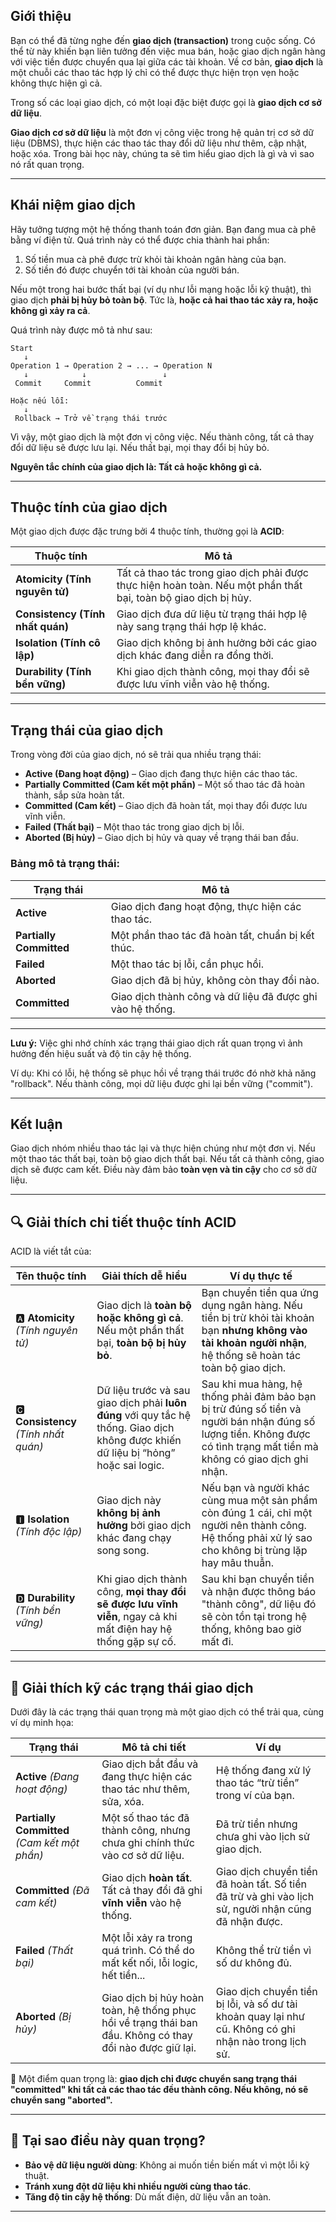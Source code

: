 ## **Giới thiệu**

Bạn có thể đã từng nghe đến **giao dịch (transaction)** trong cuộc sống. Có thể từ này khiến bạn liên tưởng đến việc mua bán, hoặc giao dịch ngân hàng với việc tiền được chuyển qua lại giữa các tài khoản. Về cơ bản, **giao dịch** là một chuỗi các thao tác hợp lý chỉ có thể được thực hiện trọn vẹn hoặc không thực hiện gì cả.

Trong số các loại giao dịch, có một loại đặc biệt được gọi là **giao dịch cơ sở dữ liệu**.

**Giao dịch cơ sở dữ liệu** là một đơn vị công việc trong hệ quản trị cơ sở dữ liệu (DBMS), thực hiện các thao tác thay đổi dữ liệu như thêm, cập nhật, hoặc xóa. Trong bài học này, chúng ta sẽ tìm hiểu giao dịch là gì và vì sao nó rất quan trọng.

---

## **Khái niệm giao dịch**

Hãy tưởng tượng một hệ thống thanh toán đơn giản. Bạn đang mua cà phê bằng ví điện tử. Quá trình này có thể được chia thành hai phần:

1. Số tiền mua cà phê được trừ khỏi tài khoản ngân hàng của bạn.
2. Số tiền đó được chuyển tới tài khoản của người bán.

Nếu một trong hai bước thất bại (ví dụ như lỗi mạng hoặc lỗi kỹ thuật), thì giao dịch **phải bị hủy bỏ toàn bộ**. Tức là, **hoặc cả hai thao tác xảy ra, hoặc không gì xảy ra cả**.

Quá trình này được mô tả như sau:

```
Start
   ↓
Operation 1 → Operation 2 → ... → Operation N
   ↓            ↓                 ↓
 Commit     Commit          Commit

Hoặc nếu lỗi:
   ↓
 Rollback → Trở về trạng thái trước
```

Vì vậy, một giao dịch là một đơn vị công việc. Nếu thành công, tất cả thay đổi dữ liệu sẽ được lưu lại. Nếu thất bại, mọi thay đổi bị hủy bỏ.

**Nguyên tắc chính của giao dịch là: Tất cả hoặc không gì cả.**

---

## **Thuộc tính của giao dịch**

Một giao dịch được đặc trưng bởi 4 thuộc tính, thường gọi là **ACID**:

| Thuộc tính                       | Mô tả                                                                                                           |
| -------------------------------- | --------------------------------------------------------------------------------------------------------------- |
| **Atomicity (Tính nguyên tử)**   | Tất cả thao tác trong giao dịch phải được thực hiện hoàn toàn. Nếu một phần thất bại, toàn bộ giao dịch bị hủy. |
| **Consistency (Tính nhất quán)** | Giao dịch đưa dữ liệu từ trạng thái hợp lệ này sang trạng thái hợp lệ khác.                                     |
| **Isolation (Tính cô lập)**      | Giao dịch không bị ảnh hưởng bởi các giao dịch khác đang diễn ra đồng thời.                                     |
| **Durability (Tính bền vững)**   | Khi giao dịch thành công, mọi thay đổi sẽ được lưu vĩnh viễn vào hệ thống.                                      |

---

## **Trạng thái của giao dịch**

Trong vòng đời của giao dịch, nó sẽ trải qua nhiều trạng thái:

* **Active (Đang hoạt động)** – Giao dịch đang thực hiện các thao tác.
* **Partially Committed (Cam kết một phần)** – Một số thao tác đã hoàn thành, sắp sửa hoàn tất.
* **Committed (Cam kết)** – Giao dịch đã hoàn tất, mọi thay đổi được lưu vĩnh viễn.
* **Failed (Thất bại)** – Một thao tác trong giao dịch bị lỗi.
* **Aborted (Bị hủy)** – Giao dịch bị hủy và quay về trạng thái ban đầu.

### Bảng mô tả trạng thái:

| Trạng thái              | Mô tả                                                     |
| ----------------------- | --------------------------------------------------------- |
| **Active**              | Giao dịch đang hoạt động, thực hiện các thao tác.         |
| **Partially Committed** | Một phần thao tác đã hoàn tất, chuẩn bị kết thúc.         |
| **Failed**              | Một thao tác bị lỗi, cần phục hồi.                        |
| **Aborted**             | Giao dịch đã bị hủy, không còn thay đổi nào.              |
| **Committed**           | Giao dịch thành công và dữ liệu đã được ghi vào hệ thống. |

---

**Lưu ý:** Việc ghi nhớ chính xác trạng thái giao dịch rất quan trọng vì ảnh hưởng đến hiệu suất và độ tin cậy hệ thống.

Ví dụ: Khi có lỗi, hệ thống sẽ phục hồi về trạng thái trước đó nhờ khả năng "rollback". Nếu thành công, mọi dữ liệu được ghi lại bền vững ("commit").

---

## **Kết luận**

Giao dịch nhóm nhiều thao tác lại và thực hiện chúng như một đơn vị. Nếu một thao tác thất bại, toàn bộ giao dịch thất bại. Nếu tất cả thành công, giao dịch sẽ được cam kết. Điều này đảm bảo **toàn vẹn và tin cậy** cho cơ sở dữ liệu.

---

## 🔍 **Giải thích chi tiết thuộc tính ACID**

ACID là viết tắt của:

| Tên thuộc tính                        | Giải thích dễ hiểu                                                                                                                   | Ví dụ thực tế                                                                                                                                                           |
| ------------------------------------- | ------------------------------------------------------------------------------------------------------------------------------------ | ----------------------------------------------------------------------------------------------------------------------------------------------------------------------- |
| 🅰️ **Atomicity** *(Tính nguyên tử)*  | Giao dịch là **toàn bộ hoặc không gì cả**. Nếu một phần thất bại, **toàn bộ bị hủy bỏ**.                                             | Bạn chuyển tiền qua ứng dụng ngân hàng. Nếu tiền bị trừ khỏi tài khoản bạn **nhưng không vào tài khoản người nhận**, hệ thống sẽ hoàn tác toàn bộ giao dịch.            |
| 🅲 **Consistency** *(Tính nhất quán)* | Dữ liệu trước và sau giao dịch phải **luôn đúng** với quy tắc hệ thống. Giao dịch không được khiến dữ liệu bị “hỏng” hoặc sai logic. | Sau khi mua hàng, hệ thống phải đảm bảo bạn bị trừ đúng số tiền và người bán nhận đúng số lượng tiền. Không được có tình trạng mất tiền mà không có giao dịch ghi nhận. |
| 🅸 **Isolation** *(Tính độc lập)*     | Giao dịch này **không bị ảnh hưởng** bởi giao dịch khác đang chạy song song.                                                         | Nếu bạn và người khác cùng mua một sản phẩm còn đúng 1 cái, chỉ một người nên thành công. Hệ thống phải xử lý sao cho không bị trùng lặp hay mâu thuẫn.                 |
| 🅳 **Durability** *(Tính bền vững)*   | Khi giao dịch thành công, **mọi thay đổi sẽ được lưu vĩnh viễn**, ngay cả khi mất điện hay hệ thống gặp sự cố.                       | Sau khi bạn chuyển tiền và nhận được thông báo "thành công", dữ liệu đó sẽ còn tồn tại trong hệ thống, không bao giờ mất đi.                                            |

---

## 🔄 **Giải thích kỹ các trạng thái giao dịch**

Dưới đây là các trạng thái quan trọng mà một giao dịch có thể trải qua, cùng ví dụ minh họa:

| Trạng thái                                   | Mô tả chi tiết                                                                                           | Ví dụ                                                                                                  |
| -------------------------------------------- | -------------------------------------------------------------------------------------------------------- | ------------------------------------------------------------------------------------------------------ |
| **Active** *(Đang hoạt động)*                | Giao dịch bắt đầu và đang thực hiện các thao tác như thêm, sửa, xóa.                                     | Hệ thống đang xử lý thao tác “trừ tiền” trong ví của bạn.                                              |
| **Partially Committed** *(Cam kết một phần)* | Một số thao tác đã thành công, nhưng chưa ghi chính thức vào cơ sở dữ liệu.                              | Đã trừ tiền nhưng chưa ghi vào lịch sử giao dịch.                                                      |
| **Committed** *(Đã cam kết)*                 | Giao dịch **hoàn tất**. Tất cả thay đổi đã ghi **vĩnh viễn** vào hệ thống.                               | Giao dịch chuyển tiền đã hoàn tất. Số tiền đã trừ và ghi vào lịch sử, người nhận cũng đã nhận được.    |
| **Failed** *(Thất bại)*                      | Một lỗi xảy ra trong quá trình. Có thể do mất kết nối, lỗi logic, hết tiền...                            | Không thể trừ tiền vì số dư không đủ.                                                                  |
| **Aborted** *(Bị hủy)*                       | Giao dịch bị hủy hoàn toàn, hệ thống phục hồi về trạng thái ban đầu. Không có thay đổi nào được giữ lại. | Giao dịch chuyển tiền bị lỗi, và số dư tài khoản quay lại như cũ. Không có ghi nhận nào trong lịch sử. |

🔁 Một điểm quan trọng là: **giao dịch chỉ được chuyển sang trạng thái "committed" khi tất cả các thao tác đều thành công. Nếu không, nó sẽ chuyển sang "aborted".**

---

## 📌 Tại sao điều này quan trọng?

* **Bảo vệ dữ liệu người dùng**: Không ai muốn tiền biến mất vì một lỗi kỹ thuật.
* **Tránh xung đột dữ liệu khi nhiều người cùng thao tác**.
* **Tăng độ tin cậy hệ thống**: Dù mất điện, dữ liệu vẫn an toàn.

---
